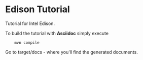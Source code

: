 Edison Tutorial
===============

Tutorial for Intel Edison.

To build the tutorial with **Asciidoc** simply execute
  
        mvn compile

Go to target/docs - where you'll find the generated documents.
